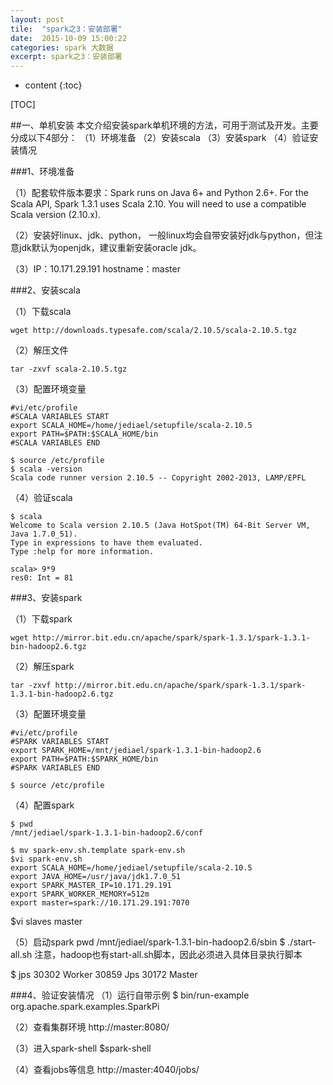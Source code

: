 ```yaml
---
layout: post
tile:  "spark之3：安装部署"
date:  2015-10-09 15:00:22
categories: spark 大数据 
excerpt: spark之3：安装部署
---
```


* content
{:toc}




[TOC]

##一、单机安装
本文介绍安装spark单机环境的方法，可用于测试及开发。主要分成以下4部分：
（1）环境准备
（2）安装scala
（3）安装spark
（4）验证安装情况

###1、环境准备

（1）配套软件版本要求：Spark runs on Java 6+ and Python 2.6+. For the Scala API, Spark 1.3.1 uses Scala 2.10. You will need to use a compatible Scala version (2.10.x).

（2）安装好linux、jdk、python， 一般linux均会自带安装好jdk与python，但注意jdk默认为openjdk，建议重新安装oracle jdk。

（3）IP：10.171.29.191  hostname：master


###2、安装scala

（1）下载scala

	wget http://downloads.typesafe.com/scala/2.10.5/scala-2.10.5.tgz

（2）解压文件

	tar -zxvf scala-2.10.5.tgz

（3）配置环境变量
	
	#vi/etc/profile
	#SCALA VARIABLES START
	export SCALA_HOME=/home/jediael/setupfile/scala-2.10.5
	export PATH=$PATH:$SCALA_HOME/bin
	#SCALA VARIABLES END
	
	$ source /etc/profile
	$ scala -version
	Scala code runner version 2.10.5 -- Copyright 2002-2013, LAMP/EPFL

（4）验证scala
	
	$ scala
	Welcome to Scala version 2.10.5 (Java HotSpot(TM) 64-Bit Server VM, Java 1.7.0_51).
	Type in expressions to have them evaluated.
	Type :help for more information.
	
	scala> 9*9
	res0: Int = 81

###3、安装spark

（1）下载spark
	
	wget http://mirror.bit.edu.cn/apache/spark/spark-1.3.1/spark-1.3.1-bin-hadoop2.6.tgz

（2）解压spark

	tar -zxvf http://mirror.bit.edu.cn/apache/spark/spark-1.3.1/spark-1.3.1-bin-hadoop2.6.tgz

（3）配置环境变量
	
	#vi/etc/profile
	#SPARK VARIABLES START
	export SPARK_HOME=/mnt/jediael/spark-1.3.1-bin-hadoop2.6
	export PATH=$PATH:$SPARK_HOME/bin
	#SPARK VARIABLES END
	
	$ source /etc/profile

（4）配置spark
		
	$ pwd
	/mnt/jediael/spark-1.3.1-bin-hadoop2.6/conf
	
	$ mv spark-env.sh.template spark-env.sh
	$vi spark-env.sh
	export SCALA_HOME=/home/jediael/setupfile/scala-2.10.5
	export JAVA_HOME=/usr/java/jdk1.7.0_51
	export SPARK_MASTER_IP=10.171.29.191
	export SPARK_WORKER_MEMORY=512m
	export master=spark://10.171.29.191:7070

$vi slaves
master

（5）启动spark
pwd
/mnt/jediael/spark-1.3.1-bin-hadoop2.6/sbin
$ ./start-all.sh
注意，hadoop也有start-all.sh脚本，因此必须进入具体目录执行脚本

$ jps
30302 Worker
30859 Jps
30172 Master

###4、验证安装情况
（1）运行自带示例
$ bin/run-example  org.apache.spark.examples.SparkPi

（2）查看集群环境
http://master:8080/

（3）进入spark-shell
$spark-shell

（4）查看jobs等信息
http://master:4040/jobs/
